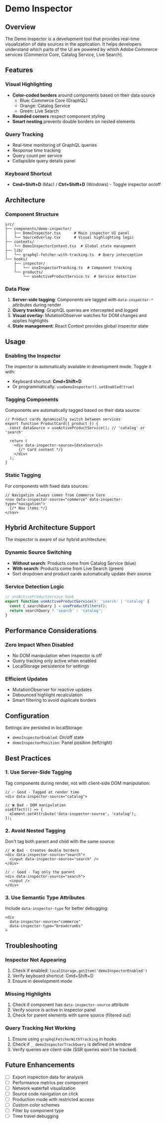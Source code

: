 # Demo Inspector

## Overview

The Demo Inspector is a development tool that provides real-time visualization of data sources in the application. It helps developers understand which parts of the UI are powered by which Adobe Commerce services (Commerce Core, Catalog Service, Live Search).

## Features

### Visual Highlighting
- **Color-coded borders** around components based on their data source
  - Blue: Commerce Core (GraphQL)
  - Orange: Catalog Service
  - Green: Live Search
- **Rounded corners** respect component styling
- **Smart nesting** prevents double borders on nested elements

### Query Tracking
- Real-time monitoring of GraphQL queries
- Response time tracking
- Query count per service
- Collapsible query details panel

### Keyboard Shortcut
- **Cmd+Shift+D** (Mac) / **Ctrl+Shift+D** (Windows) - Toggle inspector on/off

## Architecture

### Component Structure
```
src/
├── components/demo-inspector/
│   ├── DemoInspector.tsx      # Main inspector UI panel
│   └── SourceOverlay.tsx      # Visual highlighting logic
├── contexts/
│   └── DemoInspectorContext.tsx  # Global state management
├── lib/
│   └── graphql-fetcher-with-tracking.ts  # Query interception
└── hooks/
    ├── inspector/
    │   └── useInspectorTracking.ts  # Component tracking
    └── products/
        └── useActiveProductService.ts  # Service detection
```

### Data Flow

1. **Server-side tagging**: Components are tagged with `data-inspector-*` attributes during render
2. **Query tracking**: GraphQL queries are intercepted and logged
3. **Visual overlay**: MutationObserver watches for DOM changes and applies highlights
4. **State management**: React Context provides global inspector state

## Usage

### Enabling the Inspector

The inspector is automatically available in development mode. Toggle it with:
- Keyboard shortcut: **Cmd+Shift+D**
- Or programmatically: `useDemoInspector().setEnabled(true)`

### Tagging Components

Components are automatically tagged based on their data source:

```tsx
// Product cards dynamically switch between services
export function ProductCard({ product }) {
  const dataSource = useActiveProductService(); // 'catalog' or 'search'
  
  return (
    <div data-inspector-source={dataSource}>
      {/* Card content */}
    </div>
  );
}
```

### Static Tagging

For components with fixed data sources:

```tsx
// Navigation always comes from Commerce Core
<nav data-inspector-source="commerce" data-inspector-type="navigation">
  {/* Nav items */}
</nav>
```

## Hybrid Architecture Support

The inspector is aware of our hybrid architecture:

### Dynamic Source Switching
- **Without search**: Products come from Catalog Service (blue)
- **With search**: Products come from Live Search (green)
- Sort dropdown and product cards automatically update their source

### Service Detection Logic
```typescript
// useActiveProductService hook
export function useActiveProductService(): 'search' | 'catalog' {
  const { searchQuery } = useProductFilters();
  return searchQuery ? 'search' : 'catalog';
}
```

## Performance Considerations

### Zero Impact When Disabled
- No DOM manipulation when inspector is off
- Query tracking only active when enabled
- LocalStorage persistence for settings

### Efficient Updates
- MutationObserver for reactive updates
- Debounced highlight recalculation
- Smart filtering to avoid duplicate borders

## Configuration

Settings are persisted in localStorage:
- `demoInspectorEnabled`: On/off state
- `demoInspectorPosition`: Panel position (left/right)

## Best Practices

### 1. Use Server-Side Tagging
Tag components during render, not with client-side DOM manipulation:

```tsx
// ✅ Good - Tagged at render time
<div data-inspector-source="catalog">

// ❌ Bad - DOM manipulation
useEffect(() => {
  element.setAttribute('data-inspector-source', 'catalog');
});
```

### 2. Avoid Nested Tagging
Don't tag both parent and child with the same source:

```tsx
// ❌ Bad - Creates double borders
<div data-inspector-source="search">
  <input data-inspector-source="search" />
</div>

// ✅ Good - Tag only the parent
<div data-inspector-source="search">
  <input />
</div>
```

### 3. Use Semantic Type Attributes
Include `data-inspector-type` for better debugging:

```tsx
<div 
  data-inspector-source="commerce"
  data-inspector-type="breadcrumbs"
>
```

## Troubleshooting

### Inspector Not Appearing
1. Check if enabled: `localStorage.getItem('demoInspectorEnabled')`
2. Verify keyboard shortcut: Cmd+Shift+D
3. Ensure in development mode

### Missing Highlights
1. Check if component has `data-inspector-source` attribute
2. Verify source is active in inspector panel
3. Check for parent elements with same source (filtered out)

### Query Tracking Not Working
1. Ensure using `graphqlFetcherWithTracking` in hooks
2. Check if `__demoInspectorTrackQuery` is defined on window
3. Verify queries are client-side (SSR queries won't be tracked)

## Future Enhancements

- [ ] Export inspection data for analysis
- [ ] Performance metrics per component
- [ ] Network waterfall visualization
- [ ] Source code navigation on click
- [ ] Production mode with restricted access
- [ ] Custom color schemes
- [ ] Filter by component type
- [ ] Time travel debugging